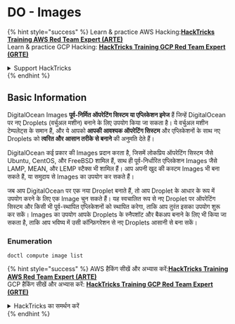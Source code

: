 # DO - Images

{% hint style="success" %}
Learn & practice AWS Hacking:<img src="../../../.gitbook/assets/image (1).png" alt="" data-size="line">[**HackTricks Training AWS Red Team Expert (ARTE)**](https://training.hacktricks.xyz/courses/arte)<img src="../../../.gitbook/assets/image (1).png" alt="" data-size="line">\
Learn & practice GCP Hacking: <img src="../../../.gitbook/assets/image (2).png" alt="" data-size="line">[**HackTricks Training GCP Red Team Expert (GRTE)**<img src="../../../.gitbook/assets/image (2).png" alt="" data-size="line">](https://training.hacktricks.xyz/courses/grte)

<details>

<summary>Support HackTricks</summary>

* Check the [**subscription plans**](https://github.com/sponsors/carlospolop)!
* **Join the** 💬 [**Discord group**](https://discord.gg/hRep4RUj7f) or the [**telegram group**](https://t.me/peass) or **follow** us on **Twitter** 🐦 [**@hacktricks\_live**](https://twitter.com/hacktricks\_live)**.**
* **Share hacking tricks by submitting PRs to the** [**HackTricks**](https://github.com/carlospolop/hacktricks) and [**HackTricks Cloud**](https://github.com/carlospolop/hacktricks-cloud) github repos.

</details>
{% endhint %}

## Basic Information

DigitalOcean Images **पूर्व-निर्मित ऑपरेटिंग सिस्टम या एप्लिकेशन इमेज** हैं जिन्हें DigitalOcean पर नए Droplets (वर्चुअल मशीन) बनाने के लिए उपयोग किया जा सकता है। ये वर्चुअल मशीन टेम्पलेट्स के समान हैं, और ये आपको **आपकी आवश्यक ऑपरेटिंग सिस्टम** और एप्लिकेशनों के साथ नए Droplets को **त्वरित और आसान तरीके से बनाने** की अनुमति देते हैं।

DigitalOcean कई प्रकार की Images प्रदान करता है, जिसमें लोकप्रिय ऑपरेटिंग सिस्टम जैसे Ubuntu, CentOS, और FreeBSD शामिल हैं, साथ ही पूर्व-निर्धारित एप्लिकेशन Images जैसे LAMP, MEAN, और LEMP स्टैक्स भी शामिल हैं। आप अपनी खुद की कस्टम Images भी बना सकते हैं, या समुदाय से Images का उपयोग कर सकते हैं।

जब आप DigitalOcean पर एक नया Droplet बनाते हैं, तो आप Droplet के आधार के रूप में उपयोग करने के लिए एक Image चुन सकते हैं। यह स्वचालित रूप से नए Droplet पर ऑपरेटिंग सिस्टम और किसी भी पूर्व-स्थापित एप्लिकेशनों को स्थापित करेगा, ताकि आप तुरंत इसका उपयोग शुरू कर सकें। Images का उपयोग आपके Droplets के स्नैपशॉट और बैकअप बनाने के लिए भी किया जा सकता है, ताकि आप भविष्य में उसी कॉन्फ़िगरेशन से नए Droplets आसानी से बना सकें।

### Enumeration
```
doctl compute image list
```
{% hint style="success" %}
AWS हैकिंग सीखें और अभ्यास करें:<img src="../../../.gitbook/assets/image (1).png" alt="" data-size="line">[**HackTricks Training AWS Red Team Expert (ARTE)**](https://training.hacktricks.xyz/courses/arte)<img src="../../../.gitbook/assets/image (1).png" alt="" data-size="line">\
GCP हैकिंग सीखें और अभ्यास करें: <img src="../../../.gitbook/assets/image (2).png" alt="" data-size="line">[**HackTricks Training GCP Red Team Expert (GRTE)**<img src="../../../.gitbook/assets/image (2).png" alt="" data-size="line">](https://training.hacktricks.xyz/courses/grte)

<details>

<summary>HackTricks का समर्थन करें</summary>

* [**सदस्यता योजनाएँ**](https://github.com/sponsors/carlospolop) देखें!
* **हमारे** 💬 [**Discord समूह**](https://discord.gg/hRep4RUj7f) या [**telegram समूह**](https://t.me/peass) में शामिल हों या **हमारे** **Twitter** 🐦 [**@hacktricks\_live**](https://twitter.com/hacktricks\_live)** का पालन करें।**
* **हैकिंग ट्रिक्स साझा करें और** [**HackTricks**](https://github.com/carlospolop/hacktricks) और [**HackTricks Cloud**](https://github.com/carlospolop/hacktricks-cloud) गिटहब रिपोजिटरी में PRs सबमिट करें।

</details>
{% endhint %}
